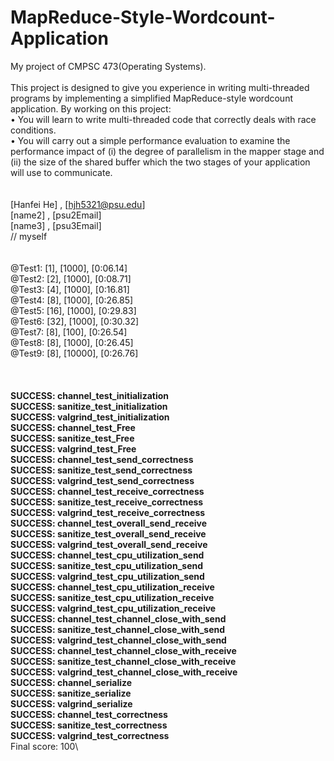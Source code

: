 # MapReduce-Style-Wordcount-Application
My project of CMPSC 473(Operating Systems).
\
\
This project is designed to give you experience in writing multi-threaded programs by implementing a simplified MapReduce-style wordcount application. By working on this project:\
• You will learn to write multi-threaded code that correctly deals with race conditions.\
• You will carry out a simple performance evaluation to examine the performance impact of (i) the degree of parallelism in the mapper stage and (ii) the size of the shared buffer which the two stages of your application will use to communicate.
\
\
\
[Hanfei He] , [hjh5321@psu.edu]\
\[name2] , [psu2Email]\
[name3] , [psu3Email]\
// myself
\
\
\
@Test1: [1], [1000], [0:06.14]\
@Test2: [2], [1000], [0:08.71]\
@Test3: [4], [1000], [0:16.81]\
@Test4: [8], [1000], [0:26.85]\
@Test5: [16], [1000], [0:29.83]\
@Test6: [32], [1000], [0:30.32]\
@Test7: [8], [100], [0:26.54]\
@Test8: [8], [1000], [0:26.45]\
@Test9: [8], [10000], [0:26.76]\
\
\
\
****SUCCESS: channel_test_initialization****\
****SUCCESS: sanitize_test_initialization****\
****SUCCESS: valgrind_test_initialization****\
****SUCCESS: channel_test_Free****\
****SUCCESS: sanitize_test_Free****\
****SUCCESS: valgrind_test_Free****\
****SUCCESS: channel_test_send_correctness****\
****SUCCESS: sanitize_test_send_correctness****\
****SUCCESS: valgrind_test_send_correctness****\
****SUCCESS: channel_test_receive_correctness****\
****SUCCESS: sanitize_test_receive_correctness****\
****SUCCESS: valgrind_test_receive_correctness****\
****SUCCESS: channel_test_overall_send_receive****\
****SUCCESS: sanitize_test_overall_send_receive****\
****SUCCESS: valgrind_test_overall_send_receive****\
****SUCCESS: channel_test_cpu_utilization_send****\
****SUCCESS: sanitize_test_cpu_utilization_send****\
****SUCCESS: valgrind_test_cpu_utilization_send****\
****SUCCESS: channel_test_cpu_utilization_receive****\
****SUCCESS: sanitize_test_cpu_utilization_receive****\
****SUCCESS: valgrind_test_cpu_utilization_receive****\
****SUCCESS: channel_test_channel_close_with_send****\
****SUCCESS: sanitize_test_channel_close_with_send****\
****SUCCESS: valgrind_test_channel_close_with_send****\
****SUCCESS: channel_test_channel_close_with_receive****\
****SUCCESS: sanitize_test_channel_close_with_receive****\
****SUCCESS: valgrind_test_channel_close_with_receive****\
****SUCCESS: channel_serialize****\
****SUCCESS: sanitize_serialize****\
****SUCCESS: valgrind_serialize****\
****SUCCESS: channel_test_correctness****\
****SUCCESS: sanitize_test_correctness****\
****SUCCESS: valgrind_test_correctness****\
Final score: 100\

